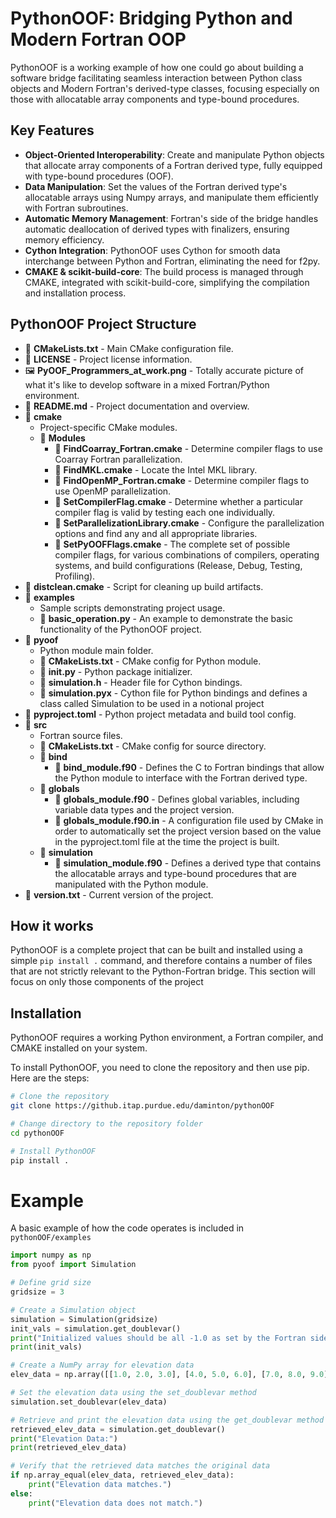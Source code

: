 # PythonOOF: Bridging Python and Modern Fortran OOP

PythonOOF is a working example of how one could go about building a software bridge facilitating seamless interaction between Python class objects and Modern Fortran's derived-type classes, focusing especially on those with allocatable array components and type-bound procedures. 

## Key Features

- **Object-Oriented Interoperability**: Create and manipulate Python objects that allocate array components of a Fortran derived type, fully equipped with type-bound procedures (OOF).
- **Data Manipulation**: Set the values of the Fortran derived type's allocatable arrays using Numpy arrays, and manipulate them efficiently with Fortran subroutines.
- **Automatic Memory Management**: Fortran's side of the bridge handles automatic deallocation of derived types with finalizers, ensuring memory efficiency.
- **Cython Integration**: PythonOOF uses Cython for smooth data interchange between Python and Fortran, eliminating the need for f2py.
- **CMAKE & scikit-build-core**: The build process is managed through CMAKE, integrated with scikit-build-core, simplifying the compilation and installation process.

## PythonOOF Project Structure

- 📄 **CMakeLists.txt** - Main CMake configuration file.
- 📄 **LICENSE** - Project license information.
- 🖼 **PyOOF_Programmers_at_work.png** - Totally accurate picture of what it's like to develop software in a mixed Fortran/Python environment.
- 📄 **README.md** - Project documentation and overview.
- 📁 **cmake**
  - Project-specific CMake modules.
  - 📁 **Modules**
    - 📄 **FindCoarray_Fortran.cmake** - Determine compiler flags to use Coarray Fortran parallelization.
    - 📄 **FindMKL.cmake** - Locate the Intel MKL library.
    - 📄 **FindOpenMP_Fortran.cmake** - Determine compiler flags to use OpenMP parallelization.
    - 📄 **SetCompilerFlag.cmake** - Determine whether a particular compiler flag is valid by testing each one individually.
    - 📄 **SetParallelizationLibrary.cmake** - Configure the parallelization options and find any and all appropriate libraries.
    - 📄 **SetPyOOFFlags.cmake** - The complete set of possible compiler flags, for various combinations of compilers, operating systems, and build configurations (Release, Debug, Testing, Profiling).
- 📄 **distclean.cmake** - Script for cleaning up build artifacts.
- 📁 **examples**
  - Sample scripts demonstrating project usage.
  - 📄 **basic_operation.py** - An example to demonstrate the basic functionality of the PythonOOF project.
- 📁 **pyoof**
  - Python module main folder.
  - 📄 **CMakeLists.txt** - CMake config for Python module.
  - 📄 **__init__.py** - Python package initializer.
  - 📄 **simulation.h** - Header file for Cython bindings.
  - 📄 **simulation.pyx** - Cython file for Python bindings and defines a class called Simulation to be used in a notional project
- 📄 **pyproject.toml** - Python project metadata and build tool config.
- 📁 **src**
  - Fortran source files.
  - 📄 **CMakeLists.txt** - CMake config for source directory.
  - 📁 **bind**
    - 📄 **bind_module.f90** - Defines the C to Fortran bindings that allow the Python module to interface with the Fortran derived type.
  - 📁 **globals**
    - 📄 **globals_module.f90** - Defines global variables, including variable data types and the project version.
    - 📄 **globals_module.f90.in** - A configuration file used by CMake in order to automatically set the project version based on the value in the pyproject.toml file at the time the project is built.
  - 📁 **simulation**
    - 📄 **simulation_module.f90** - Defines a derived type that contains the allocatable arrays and type-bound procedures that are manipulated with the Python module.
- 📄 **version.txt** - Current version of the project.

## How it works
PythonOOF is a complete project that can be built and installed using a simple `pip install .` command, and therefore contains a number of files that are not strictly relevant to the Python-Fortran bridge.
This section will focus on only those components of the project

## Installation

PythonOOF requires a working Python environment, a Fortran compiler, and CMAKE installed on your system.

To install PythonOOF, you need to clone the repository and then use pip. Here are the steps:

```bash
# Clone the repository
git clone https://github.itap.purdue.edu/daminton/pythonOOF

# Change directory to the repository folder
cd pythonOOF

# Install PythonOOF
pip install .
```

# Example
A basic example of how the code operates is included in `pythonOOF/examples`

```python
import numpy as np
from pyoof import Simulation  

# Define grid size
gridsize = 3

# Create a Simulation object
simulation = Simulation(gridsize)
init_vals = simulation.get_doublevar()
print("Initialized values should be all -1.0 as set by the Fortran side")
print(init_vals)

# Create a NumPy array for elevation data
elev_data = np.array([[1.0, 2.0, 3.0], [4.0, 5.0, 6.0], [7.0, 8.0, 9.0]], dtype=np.float64)

# Set the elevation data using the set_doublevar method
simulation.set_doublevar(elev_data)

# Retrieve and print the elevation data using the get_doublevar method
retrieved_elev_data = simulation.get_doublevar()
print("Elevation Data:")
print(retrieved_elev_data)

# Verify that the retrieved data matches the original data
if np.array_equal(elev_data, retrieved_elev_data):
    print("Elevation data matches.")
else:
    print("Elevation data does not match.")
```


